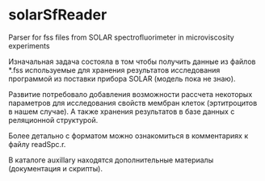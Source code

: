 solarSfReader
=============

Parser for fss files from SOLAR spectrofluorimeter in microviscosity experiments

Изначальная задача состояла в том чтобы получить данные из файлов *.fss
используемые для хранения результатов исследования программой 
из поставки прибора SOLAR (модель пока не знаю). 

Развитие потребовало добавления возможности рассчета некоторых параметров для 
исследования свойств мембран клеток (эртитроцитов в нашем случае). А также 
хранения результатов в базе данных с реляционной структурой.

Более детально с форматом можно ознакомиться в комментариях к файлу readSpc.r.

В каталоге auxillary находятся дополнительные материалы (документация и скрипты).
